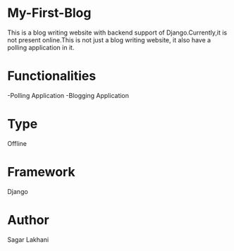 # My-First-Blog

This is a blog writing website with backend support of Django.Currently,it is not present online.This is not just a blog writing website, it also have a polling application in it.
# Functionalities
-Polling Application
-Blogging Application
# Type
Offline
# Framework
Django
# Author
Sagar Lakhani
